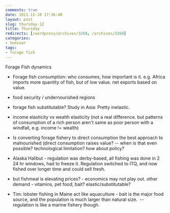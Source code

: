 ```yaml
---
comments: true
date: 2011-11-10 17:36:48
layout: post
slug: thursday-12
title: Thursday
redirects: [/wordpress/archives/3268, /archives/3268]
categories:
- Seminar
tags:
- forage fish
---
```


Forage Fish dynamics



	
  * Forage fish consumption: who consumes, how important is it.
e.g. Africa imports more quantity of fish, but of low value. net exports based on value.

	
  * food security / undernourished regions

	
  * forage fish substitutable? Study in Asia: Pretty inelastic.

	
  * income elasticity vs wealth elasticity (not a real difference. but patterns of consumption of a rich person aren't same as poor person with a windfall, e.g. income != wealth)

	
  * Is converting forage fishery to direct consumption the best approach to malnourished (direct consumption raises value? -- when is that even possible? technological limitation? how about policy?

	
  * Alaska Halibut - regulation was derby-based, all fishing was done in 2 24 hr windows, had to freeze it. Regulation switched to ITQ, and now fished over longer time and could sell fresh.

	
  * but fishmeal is elevating prices? - economics may not play out.
other demand - vitamins, pet food, bait? elastic/substitutable?

	
  * Tim: lobster fishing in Maine act like aquaculture - bait is the major food source, and the population is much larger than natural size.  -- regulation is like a marine fishery though.



